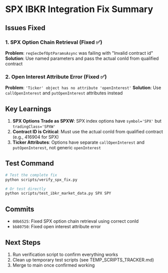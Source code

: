 # SPX IBKR Integration Fix Summary

## Issues Fixed

### 1. SPX Option Chain Retrieval (Fixed ✅)
**Problem**: `reqSecDefOptParamsAsync` was failing with "Invalid contract id"
**Solution**: Use named parameters and pass the actual conId from qualified contract

### 2. Open Interest Attribute Error (Fixed ✅)
**Problem**: `'Ticker' object has no attribute 'openInterest'`
**Solution**: Use `callOpenInterest` and `putOpenInterest` attributes instead

## Key Learnings

1. **SPX Options Trade as SPXW**: SPX index options have `symbol='SPX'` but `tradingClass='SPXW'`
2. **Contract ID is Critical**: Must use the actual conId from qualified contract (e.g., 416904 for SPX)
3. **Ticker Attributes**: Options have separate `callOpenInterest` and `putOpenInterest`, not generic `openInterest`

## Test Command
```bash
# Test the complete fix
python scripts/verify_spx_fix.py

# Or test directly
python scripts/test_ibkr_market_data.py SPX SPY
```

## Commits
- `00b6525`: Fixed SPX option chain retrieval using correct conId
- `bb80750`: Fixed open interest attribute error

## Next Steps
1. Run verification script to confirm everything works
2. Clean up temporary test scripts (see TEMP_SCRIPTS_TRACKER.md)
3. Merge to main once confirmed working
